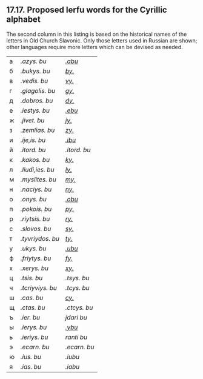 <a id="section-cyrillic"></a>17.17. <a id="c17s17"></a>Proposed lerfu words for the Cyrillic alphabet
-----------------------------------------------------------------------------------------------------

<a id="id-1.18.19.2.1" class="indexterm"></a><a id="id-1.18.19.2.2" class="indexterm"></a>The second column in this listing is based on the historical names of the letters in Old Church Slavonic. Only those letters used in Russian are shown; other languages require more letters which can be devised as needed.

<table><tbody><tr><td>а</td><td><span xml:lang="jbo" class="foreignphrase" lang="jbo"><em xml:lang="jbo" class="foreignphrase" lang="jbo"><a id="id-1.18.19.5.1.2.1.1" class="indexterm"></a>.azys. bu</em></span></td><td><span xml:lang="jbo" class="foreignphrase" lang="jbo"><em xml:lang="jbo" class="foreignphrase" lang="jbo"><a id="id-1.18.19.5.1.3.1.1" class="indexterm"></a><a class="glossterm" href="go01.html#valsi-abu"><em class="glossterm">.abu</em></a></em></span></td></tr><tr><td>б</td><td><span xml:lang="jbo" class="foreignphrase" lang="jbo"><em xml:lang="jbo" class="foreignphrase" lang="jbo"><a id="id-1.18.19.5.2.2.1.1" class="indexterm"></a>.bukys. bu</em></span></td><td><span xml:lang="jbo" class="foreignphrase" lang="jbo"><em xml:lang="jbo" class="foreignphrase" lang="jbo"><a id="id-1.18.19.5.2.3.1.1" class="indexterm"></a><a class="glossterm" href="go01.html#valsi-by"><em class="glossterm">by.</em></a></em></span></td></tr><tr><td>в</td><td><span xml:lang="jbo" class="foreignphrase" lang="jbo"><em xml:lang="jbo" class="foreignphrase" lang="jbo"><a id="id-1.18.19.5.3.2.1.1" class="indexterm"></a>.vedis. bu</em></span></td><td><span xml:lang="jbo" class="foreignphrase" lang="jbo"><em xml:lang="jbo" class="foreignphrase" lang="jbo"><a id="id-1.18.19.5.3.3.1.1" class="indexterm"></a><a class="glossterm" href="go01.html#valsi-vy"><em class="glossterm">vy.</em></a></em></span></td></tr><tr><td>г</td><td><span xml:lang="jbo" class="foreignphrase" lang="jbo"><em xml:lang="jbo" class="foreignphrase" lang="jbo"><a id="id-1.18.19.5.4.2.1.1" class="indexterm"></a>.glagolis. bu</em></span></td><td><span xml:lang="jbo" class="foreignphrase" lang="jbo"><em xml:lang="jbo" class="foreignphrase" lang="jbo"><a id="id-1.18.19.5.4.3.1.1" class="indexterm"></a><a class="glossterm" href="go01.html#valsi-gy"><em class="glossterm">gy.</em></a></em></span></td></tr><tr><td>д</td><td><span xml:lang="jbo" class="foreignphrase" lang="jbo"><em xml:lang="jbo" class="foreignphrase" lang="jbo"><a id="id-1.18.19.5.5.2.1.1" class="indexterm"></a>.dobros. bu</em></span></td><td><span xml:lang="jbo" class="foreignphrase" lang="jbo"><em xml:lang="jbo" class="foreignphrase" lang="jbo"><a id="id-1.18.19.5.5.3.1.1" class="indexterm"></a><a class="glossterm" href="go01.html#valsi-dy"><em class="glossterm">dy.</em></a></em></span></td></tr><tr><td>е</td><td><span xml:lang="jbo" class="foreignphrase" lang="jbo"><em xml:lang="jbo" class="foreignphrase" lang="jbo"><a id="id-1.18.19.5.6.2.1.1" class="indexterm"></a>.iestys. bu</em></span></td><td><span xml:lang="jbo" class="foreignphrase" lang="jbo"><em xml:lang="jbo" class="foreignphrase" lang="jbo"><a id="id-1.18.19.5.6.3.1.1" class="indexterm"></a><a class="glossterm" href="go01.html#valsi-ebu"><em class="glossterm">.ebu</em></a></em></span></td></tr><tr><td>ж</td><td><span xml:lang="jbo" class="foreignphrase" lang="jbo"><em xml:lang="jbo" class="foreignphrase" lang="jbo"><a id="id-1.18.19.5.7.2.1.1" class="indexterm"></a>.jivet. bu</em></span></td><td><span xml:lang="jbo" class="foreignphrase" lang="jbo"><em xml:lang="jbo" class="foreignphrase" lang="jbo"><a id="id-1.18.19.5.7.3.1.1" class="indexterm"></a><a class="glossterm" href="go01.html#valsi-jy"><em class="glossterm">jy.</em></a></em></span></td></tr><tr><td>з</td><td><span xml:lang="jbo" class="foreignphrase" lang="jbo"><em xml:lang="jbo" class="foreignphrase" lang="jbo"><a id="id-1.18.19.5.8.2.1.1" class="indexterm"></a>.zemlias. bu</em></span></td><td><span xml:lang="jbo" class="foreignphrase" lang="jbo"><em xml:lang="jbo" class="foreignphrase" lang="jbo"><a id="id-1.18.19.5.8.3.1.1" class="indexterm"></a><a class="glossterm" href="go01.html#valsi-zy"><em class="glossterm">zy.</em></a></em></span></td></tr><tr><td>и</td><td><span xml:lang="jbo" class="foreignphrase" lang="jbo"><em xml:lang="jbo" class="foreignphrase" lang="jbo"><a id="id-1.18.19.5.9.2.1.1" class="indexterm"></a>.ije,is. bu</em></span></td><td><span xml:lang="jbo" class="foreignphrase" lang="jbo"><em xml:lang="jbo" class="foreignphrase" lang="jbo"><a id="id-1.18.19.5.9.3.1.1" class="indexterm"></a><a class="glossterm" href="go01.html#valsi-ibu"><em class="glossterm">.ibu</em></a></em></span></td></tr><tr><td>й</td><td><span xml:lang="jbo" class="foreignphrase" lang="jbo"><em xml:lang="jbo" class="foreignphrase" lang="jbo"><a id="id-1.18.19.5.10.2.1.1" class="indexterm"></a>.itord. bu</em></span></td><td><span xml:lang="jbo" class="foreignphrase" lang="jbo"><em xml:lang="jbo" class="foreignphrase" lang="jbo"><a id="id-1.18.19.5.10.3.1.1" class="indexterm"></a>.itord. bu</em></span></td></tr><tr><td>к</td><td><span xml:lang="jbo" class="foreignphrase" lang="jbo"><em xml:lang="jbo" class="foreignphrase" lang="jbo"><a id="id-1.18.19.5.11.2.1.1" class="indexterm"></a>.kakos. bu</em></span></td><td><span xml:lang="jbo" class="foreignphrase" lang="jbo"><em xml:lang="jbo" class="foreignphrase" lang="jbo"><a id="id-1.18.19.5.11.3.1.1" class="indexterm"></a><a class="glossterm" href="go01.html#valsi-ky"><em class="glossterm">ky.</em></a></em></span></td></tr><tr><td>л</td><td><span xml:lang="jbo" class="foreignphrase" lang="jbo"><em xml:lang="jbo" class="foreignphrase" lang="jbo"><a id="id-1.18.19.5.12.2.1.1" class="indexterm"></a>.liudi,ies. bu</em></span></td><td><span xml:lang="jbo" class="foreignphrase" lang="jbo"><em xml:lang="jbo" class="foreignphrase" lang="jbo"><a id="id-1.18.19.5.12.3.1.1" class="indexterm"></a><a class="glossterm" href="go01.html#valsi-ly"><em class="glossterm">ly.</em></a></em></span></td></tr><tr><td>м</td><td><span xml:lang="jbo" class="foreignphrase" lang="jbo"><em xml:lang="jbo" class="foreignphrase" lang="jbo"><a id="id-1.18.19.5.13.2.1.1" class="indexterm"></a>.myslites. bu</em></span></td><td><span xml:lang="jbo" class="foreignphrase" lang="jbo"><em xml:lang="jbo" class="foreignphrase" lang="jbo"><a id="id-1.18.19.5.13.3.1.1" class="indexterm"></a><a class="glossterm" href="go01.html#valsi-my"><em class="glossterm">my.</em></a></em></span></td></tr><tr><td>н</td><td><span xml:lang="jbo" class="foreignphrase" lang="jbo"><em xml:lang="jbo" class="foreignphrase" lang="jbo"><a id="id-1.18.19.5.14.2.1.1" class="indexterm"></a>.naciys. bu</em></span></td><td><span xml:lang="jbo" class="foreignphrase" lang="jbo"><em xml:lang="jbo" class="foreignphrase" lang="jbo"><a id="id-1.18.19.5.14.3.1.1" class="indexterm"></a><a class="glossterm" href="go01.html#valsi-ny"><em class="glossterm">ny.</em></a></em></span></td></tr><tr><td>о</td><td><span xml:lang="jbo" class="foreignphrase" lang="jbo"><em xml:lang="jbo" class="foreignphrase" lang="jbo"><a id="id-1.18.19.5.15.2.1.1" class="indexterm"></a>.onys. bu</em></span></td><td><span xml:lang="jbo" class="foreignphrase" lang="jbo"><em xml:lang="jbo" class="foreignphrase" lang="jbo"><a id="id-1.18.19.5.15.3.1.1" class="indexterm"></a><a class="glossterm" href="go01.html#valsi-obu"><em class="glossterm">.obu</em></a></em></span></td></tr><tr><td>п</td><td><span xml:lang="jbo" class="foreignphrase" lang="jbo"><em xml:lang="jbo" class="foreignphrase" lang="jbo"><a id="id-1.18.19.5.16.2.1.1" class="indexterm"></a>.pokois. bu</em></span></td><td><span xml:lang="jbo" class="foreignphrase" lang="jbo"><em xml:lang="jbo" class="foreignphrase" lang="jbo"><a id="id-1.18.19.5.16.3.1.1" class="indexterm"></a><a class="glossterm" href="go01.html#valsi-py"><em class="glossterm">py.</em></a></em></span></td></tr><tr><td>р</td><td><span xml:lang="jbo" class="foreignphrase" lang="jbo"><em xml:lang="jbo" class="foreignphrase" lang="jbo"><a id="id-1.18.19.5.17.2.1.1" class="indexterm"></a>.riytsis. bu</em></span></td><td><span xml:lang="jbo" class="foreignphrase" lang="jbo"><em xml:lang="jbo" class="foreignphrase" lang="jbo"><a id="id-1.18.19.5.17.3.1.1" class="indexterm"></a><a class="glossterm" href="go01.html#valsi-ry"><em class="glossterm">ry.</em></a></em></span></td></tr><tr><td>с</td><td><span xml:lang="jbo" class="foreignphrase" lang="jbo"><em xml:lang="jbo" class="foreignphrase" lang="jbo"><a id="id-1.18.19.5.18.2.1.1" class="indexterm"></a>.slovos. bu</em></span></td><td><span xml:lang="jbo" class="foreignphrase" lang="jbo"><em xml:lang="jbo" class="foreignphrase" lang="jbo"><a id="id-1.18.19.5.18.3.1.1" class="indexterm"></a><a class="glossterm" href="go01.html#valsi-sy"><em class="glossterm">sy.</em></a></em></span></td></tr><tr><td>т</td><td><span xml:lang="jbo" class="foreignphrase" lang="jbo"><em xml:lang="jbo" class="foreignphrase" lang="jbo"><a id="id-1.18.19.5.19.2.1.1" class="indexterm"></a>.tyvriydos. bu</em></span></td><td><span xml:lang="jbo" class="foreignphrase" lang="jbo"><em xml:lang="jbo" class="foreignphrase" lang="jbo"><a id="id-1.18.19.5.19.3.1.1" class="indexterm"></a><a class="glossterm" href="go01.html#valsi-ty"><em class="glossterm">ty.</em></a></em></span></td></tr><tr><td>у</td><td><span xml:lang="jbo" class="foreignphrase" lang="jbo"><em xml:lang="jbo" class="foreignphrase" lang="jbo"><a id="id-1.18.19.5.20.2.1.1" class="indexterm"></a>.ukys. bu</em></span></td><td><span xml:lang="jbo" class="foreignphrase" lang="jbo"><em xml:lang="jbo" class="foreignphrase" lang="jbo"><a id="id-1.18.19.5.20.3.1.1" class="indexterm"></a><a class="glossterm" href="go01.html#valsi-ubu"><em class="glossterm">.ubu</em></a></em></span></td></tr><tr><td>ф</td><td><span xml:lang="jbo" class="foreignphrase" lang="jbo"><em xml:lang="jbo" class="foreignphrase" lang="jbo"><a id="id-1.18.19.5.21.2.1.1" class="indexterm"></a>.friytys. bu</em></span></td><td><span xml:lang="jbo" class="foreignphrase" lang="jbo"><em xml:lang="jbo" class="foreignphrase" lang="jbo"><a id="id-1.18.19.5.21.3.1.1" class="indexterm"></a><a class="glossterm" href="go01.html#valsi-fy"><em class="glossterm">fy.</em></a></em></span></td></tr><tr><td>х</td><td><span xml:lang="jbo" class="foreignphrase" lang="jbo"><em xml:lang="jbo" class="foreignphrase" lang="jbo"><a id="id-1.18.19.5.22.2.1.1" class="indexterm"></a>.xerys. bu</em></span></td><td><span xml:lang="jbo" class="foreignphrase" lang="jbo"><em xml:lang="jbo" class="foreignphrase" lang="jbo"><a id="id-1.18.19.5.22.3.1.1" class="indexterm"></a><a class="glossterm" href="go01.html#valsi-xy"><em class="glossterm">xy.</em></a></em></span></td></tr><tr><td>ц</td><td><span xml:lang="jbo" class="foreignphrase" lang="jbo"><em xml:lang="jbo" class="foreignphrase" lang="jbo"><a id="id-1.18.19.5.23.2.1.1" class="indexterm"></a>.tsis. bu</em></span></td><td><span xml:lang="jbo" class="foreignphrase" lang="jbo"><em xml:lang="jbo" class="foreignphrase" lang="jbo"><a id="id-1.18.19.5.23.3.1.1" class="indexterm"></a>.tsys. bu</em></span></td></tr><tr><td>ч</td><td><span xml:lang="jbo" class="foreignphrase" lang="jbo"><em xml:lang="jbo" class="foreignphrase" lang="jbo"><a id="id-1.18.19.5.24.2.1.1" class="indexterm"></a>.tcriyviys. bu</em></span></td><td><span xml:lang="jbo" class="foreignphrase" lang="jbo"><em xml:lang="jbo" class="foreignphrase" lang="jbo"><a id="id-1.18.19.5.24.3.1.1" class="indexterm"></a>.tcys. bu</em></span></td></tr><tr><td>ш</td><td><span xml:lang="jbo" class="foreignphrase" lang="jbo"><em xml:lang="jbo" class="foreignphrase" lang="jbo"><a id="id-1.18.19.5.25.2.1.1" class="indexterm"></a>.cas. bu</em></span></td><td><span xml:lang="jbo" class="foreignphrase" lang="jbo"><em xml:lang="jbo" class="foreignphrase" lang="jbo"><a id="id-1.18.19.5.25.3.1.1" class="indexterm"></a><a class="glossterm" href="go01.html#valsi-cy"><em class="glossterm">cy.</em></a></em></span></td></tr><tr><td>щ</td><td><span xml:lang="jbo" class="foreignphrase" lang="jbo"><em xml:lang="jbo" class="foreignphrase" lang="jbo"><a id="id-1.18.19.5.26.2.1.1" class="indexterm"></a>.ctas. bu</em></span></td><td><span xml:lang="jbo" class="foreignphrase" lang="jbo"><em xml:lang="jbo" class="foreignphrase" lang="jbo"><a id="id-1.18.19.5.26.3.1.1" class="indexterm"></a>.ctcys. bu</em></span></td></tr><tr><td>ъ</td><td><span xml:lang="jbo" class="foreignphrase" lang="jbo"><em xml:lang="jbo" class="foreignphrase" lang="jbo"><a id="id-1.18.19.5.27.2.1.1" class="indexterm"></a>.ier. bu</em></span></td><td><span xml:lang="jbo" class="foreignphrase" lang="jbo"><em xml:lang="jbo" class="foreignphrase" lang="jbo"><a id="id-1.18.19.5.27.3.1.1" class="indexterm"></a>jdari bu</em></span></td></tr><tr><td>ы</td><td><span xml:lang="jbo" class="foreignphrase" lang="jbo"><em xml:lang="jbo" class="foreignphrase" lang="jbo"><a id="id-1.18.19.5.28.2.1.1" class="indexterm"></a>.ierys. bu</em></span></td><td><span xml:lang="jbo" class="foreignphrase" lang="jbo"><em xml:lang="jbo" class="foreignphrase" lang="jbo"><a id="id-1.18.19.5.28.3.1.1" class="indexterm"></a><a class="glossterm" href="go01.html#valsi-ybu"><em class="glossterm">.ybu</em></a></em></span></td></tr><tr><td>ь</td><td><span xml:lang="jbo" class="foreignphrase" lang="jbo"><em xml:lang="jbo" class="foreignphrase" lang="jbo"><a id="id-1.18.19.5.29.2.1.1" class="indexterm"></a>.ieriys. bu</em></span></td><td><span xml:lang="jbo" class="foreignphrase" lang="jbo"><em xml:lang="jbo" class="foreignphrase" lang="jbo"><a id="id-1.18.19.5.29.3.1.1" class="indexterm"></a>ranti bu</em></span></td></tr><tr><td>э</td><td><span xml:lang="jbo" class="foreignphrase" lang="jbo"><em xml:lang="jbo" class="foreignphrase" lang="jbo"><a id="id-1.18.19.5.30.2.1.1" class="indexterm"></a>.ecarn. bu</em></span></td><td><span xml:lang="jbo" class="foreignphrase" lang="jbo"><em xml:lang="jbo" class="foreignphrase" lang="jbo"><a id="id-1.18.19.5.30.3.1.1" class="indexterm"></a>.ecarn. bu</em></span></td></tr><tr><td>ю</td><td><span xml:lang="jbo" class="foreignphrase" lang="jbo"><em xml:lang="jbo" class="foreignphrase" lang="jbo"><a id="id-1.18.19.5.31.2.1.1" class="indexterm"></a>.ius. bu</em></span></td><td><span xml:lang="jbo" class="foreignphrase" lang="jbo"><em xml:lang="jbo" class="foreignphrase" lang="jbo"><a id="id-1.18.19.5.31.3.1.1" class="indexterm"></a>.iubu</em></span></td></tr><tr><td>я</td><td><span xml:lang="jbo" class="foreignphrase" lang="jbo"><em xml:lang="jbo" class="foreignphrase" lang="jbo"><a id="id-1.18.19.5.32.2.1.1" class="indexterm"></a>.ias. bu</em></span></td><td><span xml:lang="jbo" class="foreignphrase" lang="jbo"><em xml:lang="jbo" class="foreignphrase" lang="jbo"><a id="id-1.18.19.5.32.3.1.1" class="indexterm"></a>.iabu</em></span></td></tr></tbody></table>